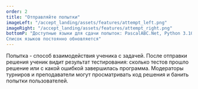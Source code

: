 ```yaml
---
order: 2
title: "Отправляйте попытки"
imageLeft: "/accept_landing/assets/features/attempt_left.png"
imageRight: "/accept_landing/assets/features/attempt_right.png"
bottomP: "Доступные языки для сдачи попыток: PascalABC.Net, Python 3.10, Pypy, C/C++ 20, Java 11, C#, JavaScript, Rust, Go, Lua, Haskell, а также Fortran и Cobol.
Список языков постоянно обновляется"
---
```


Попытка - способ взаимодействия ученика с задачей.
После отправки решения ученик видит результат тестирования: сколько тестов прошло решение или с какой ошибкой завершилась программа.
Модераторы турниров и преподаватели могут просматривать код решения и банить попытки пользователей.
